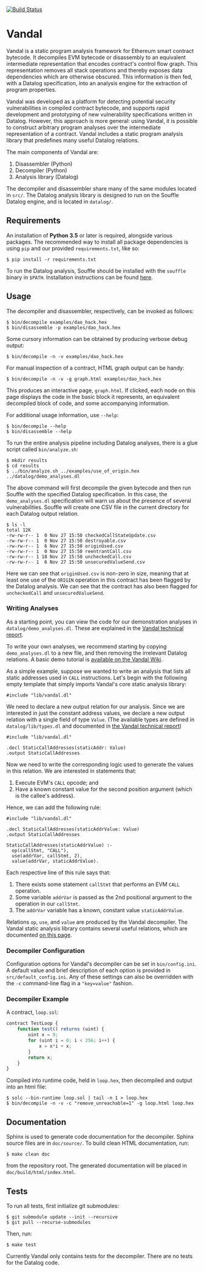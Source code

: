 [![Build Status](https://travis-ci.org/usyd-blockchain/vandal.svg?branch=master)](https://travis-ci.org/usyd-blockchain/vandal)

# Vandal

Vandal is a static program analysis framework for Ethereum smart contract
bytecode. It decompiles EVM bytecode or disassembly to an equivalent
intermediate representation that encodes contract's control flow graph. This
representation removes all stack operations and thereby exposes data
dependencies which are otherwise obscured. This information is then fed, with
a Datalog specification, into an analysis engine for the extraction of program
properties.

Vandal was developed as a platform for detecting potential security
vulnerabilities in compiled contract bytecode, and supports rapid development
and prototyping of new vulnerability specifications written in Datalog.
However, this approach is more general: using Vandal, it is possible to
construct arbitrary program analyses over the intermediate representation of
a contract. Vandal includes a static program analysis library that predefines
many useful Datalog relations.

The main components of Vandal are:
1. Disassembler (Python)
2. Decompiler (Python)
3. Analysis library (Datalog)

The decompiler and disassembler share many of the same modules located in
`src/`. The Datalog analysis library is designed to run on the Souffle Datalog
engine, and is located in `datalog/`.

## Requirements

An installation of **Python 3.5** or later is required, alongside various
packages. The recommended way to install all package dependencies is using
`pip` and our provided `requirements.txt`, like so:

```
$ pip install -r requirements.txt
```

To run the Datalog analysis, Souffle should be installed with the `souffle`
binary in `$PATH`. Installation instructions can be found
[here](https://souffle-lang.github.io/download/).

## Usage

The decompiler and disassembler, respectively, can be invoked as follows:

```
$ bin/decompile examples/dao_hack.hex
$ bin/disassemble -p examples/dao_hack.hex
```

Some cursory information can be obtained by producing verbose debug output:

```
$ bin/decompile -n -v examples/dao_hack.hex
```

For manual inspection of a contract, HTML graph output can be handy:

```
$ bin/decompile -n -v -g graph.html examples/dao_hack.hex
```

This produces an interactive page, `graph.html`. If clicked, each node on this
page displays the code in the basic block it represents, an equivalent
decompiled block of code, and some accompanying information.

For additional usage information, use `--help`:

```
$ bin/decompile --help
$ bin/disassemble --help
```

To run the entire analysis pipeline including Datalog analyses, there is a glue
script called `bin/analyze.sh`:

```
$ mkdir results
$ cd results
$ ../bin/analyze.sh ../examples/use_of_origin.hex ../datalog/demo_analyses.dl
```

The above command will first decompile the given bytecode and then run Souffle
with the specified Datalog specification. In this case, the `demo_analyses.dl`
specification will warn us about the presence of several vulnerabilities.
Souffle will create one CSV file in the current directory for each Datalog
output relation.

```
$ ls -l
total 12K
-rw-rw-r-- 1  0 Nov 27 15:50 checkedCallStateUpdate.csv
-rw-rw-r-- 1  0 Nov 27 15:50 destroyable.csv
-rw-rw-r-- 1  6 Nov 27 15:50 originUsed.csv
-rw-rw-r-- 1  0 Nov 27 15:50 reentrantCall.csv
-rw-rw-r-- 1 18 Nov 27 15:50 uncheckedCall.csv
-rw-rw-r-- 1  6 Nov 27 15:50 unsecuredValueSend.csv
```

Here we can see that `originUsed.csv` is non-zero in size, meaning that at
least one use of the `ORIGIN` operation in this contract has been flagged by
the Datalog analysis. We can see that the contract has also been flagged for
`uncheckedCall` and `unsecuredValueSend`.

### Writing Analyses

As a starting point, you can view the code for our demonstration analyses in
`datalog/demo_analyses.dl`. These are explained in the [Vandal technical
report](https://arxiv.org/abs/1809.03981).

To write your own analyses, we recommend starting by copying `demo_analyses.dl`
to a new file, and then removing the irrelevant Datalog relations. A basic demo
tutorial is [available on the Vandal Wiki](#TODO).

As a simple example, suppose we wanted to write an analysis that lists all
static addresses used in `CALL` instructions. Let's begin with the following
empty template that simply imports Vandal's core static analysis library:

```
#include "lib/vandal.dl"

```

We need to declare a new output relation for our analysis. Since we are
interested in just the constant address values, we declare a new output
relation with a single field of type `Value`. (The available types are defined
in `datalog/lib/types.dl` and documented in [the Vandal technical report](#TODO))

```
#include "lib/vandal.dl"

.decl StaticCallAddresses(staticAddr: Value)
.output StaticCallAddresses
```

Now we need to write the corresponding logic used to generate the values in
this relation. We are interested in statements that:
1. Execute EVM's `CALL` opcode; and
2. Have a known constant value for the second position argument (which is the callee's address).

Hence, we can add the following rule:

```
#include "lib/vandal.dl"

.decl StaticCallAddresses(staticAddrValue: Value)
.output StaticCallAddresses

StaticCallAddresses(staticAddrValue) :-
  op(callStmt, "CALL"),
  use(addrVar, callStmt, 2),
  value(addrVar, staticAddrValue).
```

Each respective line of this rule says that:
1. There exists some statement `callStmt` that performs an EVM `CALL` operation.
2. Some variable `addrVar` is passed as the 2nd positional argument to the operation in our `callStmt`.
3. The `addrVar` variable has a known, constant value `staticAddrValue`.

Relations `op`, `use`, and `value` are produced by the Vandal decompiler. The
Vandal static analysis library contains several useful relations, which are
documented [on this page](#TODO).

### Decompiler Configuration

Configuration options for Vandal's decompiler can be set in `bin/config.ini`.
A default value and brief description of each option is provided in
`src/default_config.ini`. Any of these settings can also be overridden with the
`-c` command-line flag in a `"key=value"` fashion.

### Decompiler Example

A contract, `loop.sol`:
```javascript
contract TestLoop {
    function test() returns (uint) {
        uint x = 0;
        for (uint i = 0; i < 256; i++) {
            x = x*i + x;
        }
        return x;
    }
}
```

Compiled into runtime code, held in `loop.hex`, then decompiled
and output into an html file:
```
$ solc --bin-runtime loop.sol | tail -n 1 > loop.hex
$ bin/decompile -n -v -c "remove_unreachable=1" -g loop.html loop.hex
```


## Documentation

Sphinx is used to generate code documentation for the decompiler. Sphinx source
files are in `doc/source/`. To build clean HTML documentation, run:

```
$ make clean doc
```

from the repository root. The generated documentation will be placed in
`doc/build/html/index.html`.


## Tests

To run all tests, first initialize git submodules:

```
$ git submodule update --init --recursive
$ git pull --recurse-submodules
```

Then, run:

```
$ make test
```

Currently Vandal only contains tests for the decompiler. There are no tests for
the Datalog code.
